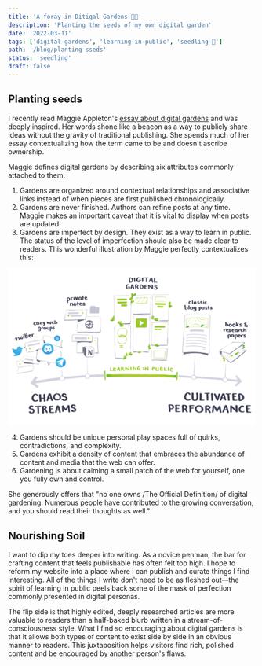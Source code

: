 ```yaml
---
title: 'A foray in Ditigal Gardens 👨‍🌾'
description: 'Planting the seeds of my own digital garden'
date: '2022-03-11'
tags: ['digital-gardens', 'learning-in-public', 'seedling-🌱']
path: '/blog/planting-sseds'
status: 'seedling'
draft: false
---
```


## Planting seeds

I recently read Maggie Appleton's [essay about digital gardens](https://maggieappleton.com/garden-history) and was deeply inspired. Her words shone like a beacon as a way to publicly share ideas without the gravity of traditional publishing. She spends much of her essay contextualizing how the term came to be and doesn't ascribe ownership.

Maggie defines digital gardens by describing six attributes commonly attached to them.

1. Gardens are organized around contextual relationships and associative links instead of when pieces are first published chronologically.
2. Gardens are never finished. Authors can refine posts at any time. Maggie makes an important caveat that it is vital to display when posts are updated.
3. Gardens are imperfect by design. They exist as a way to learn in public. The status of the level of imperfection should also be made clear to readers.
   This wonderful illustration by Maggie perfectly contextualizes this:

![Digitial Garden](digital-garden.png)

4. Gardens should be unique personal play spaces full of quirks, contradictions, and complexity.
5. Gardens exhibit a density of content that embraces the abundance of content and media that the web can offer.
6. Gardening is about calming a small patch of the web for yourself, one you fully own and control.

She generously offers that "no one owns /The Official Definition/ of digital gardening. Numerous people have contributed to the growing conversation, and you should read their thoughts as well."

## Nourishing Soil

I want to dip my toes deeper into writing. As a novice penman, the bar for crafting content that feels publishable has often felt too high. I hope to reform my website into a place where I can publish and curate things I find interesting. All of the things I write don't need to be as fleshed out—the spirit of learning in public peels back some of the mask of perfection commonly presented in digital personas.

The flip side is that highly edited, deeply researched articles are more valuable to readers than a half-baked blurb written in a stream-of-consciousness style. What I find so encouraging about digital gardens is that it allows both types of content to exist side by side in an obvious manner to readers. This juxtaposition helps visitors find rich, polished content and be encouraged by another person's flaws.
